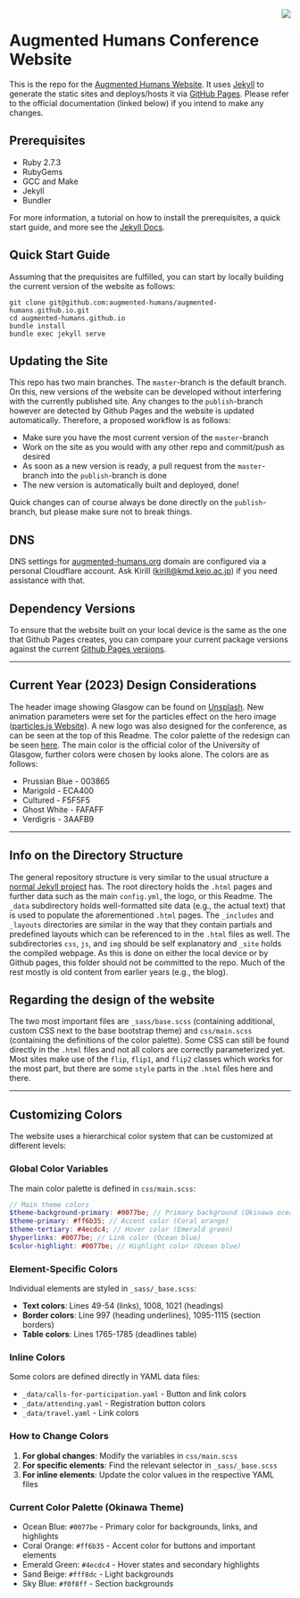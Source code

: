 <img src="favicon.ico" align="right" />

# Augmented Humans Conference Website
This is the repo for the [Augmented Humans Website](https://augmented-humans.org).
It uses [Jekyll](https://jekyllrb.com) to generate the static sites and deploys/hosts it via [GitHub Pages](https://pages.github.com).
Please refer to the official documentation (linked below) if you intend to make any changes.

## Prerequisites
* Ruby 2.7.3
* RubyGems
* GCC and Make
* Jekyll
* Bundler

For more information, a tutorial on how to install the prerequisites, a quick start guide, and more see the [Jekyll Docs](https://jekyllrb.com/docs/).

## Quick Start Guide
Assuming that the prequisites are fulfilled, you can start by locally building the current version of the website as follows:
```
git clone git@github.com:augmented-humans/augmented-humans.github.io.git
cd augmented-humans.github.io
bundle install
bundle exec jekyll serve
```

## Updating the Site
This repo has two main branches.
The `master`-branch is the default branch.
On this, new versions of the website can be developed without interfering with the currently published site.
Any changes to the `publish`-branch however are detected by Github Pages and the website is updated automatically.
Therefore, a proposed workflow is as follows:
* Make sure you have the most current version of the `master`-branch
* Work on the site as you would with any other repo and commit/push as desired
* As soon as a new version is ready, a pull request from the `master`-branch into the `publish`-branch is done
* The new version is automatically built and deployed, done!

Quick changes can of course always be done directly on the `publish`-branch, but please make sure not to break things.

## DNS
DNS settings for [augmented-humans.org](https://augmented-humans.org) domain are configured via a personal Cloudflare account. 
Ask Kirill (kirill@kmd.keio.ac.jp) if you need assistance with that. 

## Dependency Versions
To ensure that the website built on your local device is the same as the one that Github Pages creates, you can compare your current package versions against the current [Github Pages versions](https://pages.github.com/versions/).

---
## Current Year (2023) Design Considerations
The header image showing Glasgow can be found on [Unsplash](https://unsplash.com/photos/SbRlwkbVnEY).
New animation parameters were set for the particles effect on the hero image ([particles.js Website](https://vincentgarreau.com/particles.js/)).
A new logo was also designed for the conference, as can be seen at the top of this Readme.
The color palette of the redesign can be seen [here](https://coolors.co/003865-eca400-f5f5f5-fafaff-3aafb9).
The main color is the official color of the University of Glasgow, further colors were chosen by looks alone.
The colors are as follows:
* Prussian Blue - 003865
* Marigold - ECA400
* Cultured - F5F5F5
* Ghost White - FAFAFF
* Verdigris - 3AAFB9

---
## Info on the Directory Structure
The general repository structure is very similar to the usual structure a [normal Jekyll project](https://jekyllrb.com/docs/structure/) has.
The root directory holds the `.html` pages and further data such as the main `config.yml`, the logo, or this Readme.
The `_data` subdirectory holds well-formatted site data (e.g., the actual text) that is used to populate the aforementioned `.html` pages.
The `_includes` and `_layouts` directories are similar in the way that they contain partials and predefined layouts which can be referenced to in the `.html` files as well.
The subdirectories `css`, `js`, and `img` should be self explanatory and `_site` holds the compiled webpage. As this is done on either the local device or by Github pages, this folder should not be committed to the repo.
Much of the rest mostly is old content from earlier years (e.g., the blog).

## Regarding the design of the website
The two most important files are `_sass/base.scss` (containing additional, custom CSS next to the base bootstrap theme) and `css/main.scss` (containing the definitions of the color palette).
Some CSS can still be found directly in the `.html` files and not all colors are correctly parameterized yet.
Most sites make use of the `flip`, `flip1`, and `flip2` classes which works for the most part, but there are some `style` parts in the `.html` files here and there.

---
## Customizing Colors

The website uses a hierarchical color system that can be customized at different levels:

### Global Color Variables
The main color palette is defined in `css/main.scss`:
```scss
// Main theme colors
$theme-background-primary: #0077be; // Primary background (Okinawa ocean blue)
$theme-primary: #ff6b35; // Accent color (Coral orange)
$theme-tertiary: #4ecdc4; // Hover color (Emerald green)
$hyperlinks: #0077be; // Link color (Ocean blue)
$color-highlight: #0077be; // Highlight color (Ocean blue)
```

### Element-Specific Colors
Individual elements are styled in `_sass/_base.scss`:
- **Text colors**: Lines 49-54 (links), 1008, 1021 (headings)
- **Border colors**: Line 997 (heading underlines), 1095-1115 (section borders)
- **Table colors**: Lines 1765-1785 (deadlines table)

### Inline Colors
Some colors are defined directly in YAML data files:
- `_data/calls-for-participation.yaml` - Button and link colors
- `_data/attending.yaml` - Registration button colors
- `_data/travel.yaml` - Link colors

### How to Change Colors
1. **For global changes**: Modify the variables in `css/main.scss`
2. **For specific elements**: Find the relevant selector in `_sass/_base.scss`
3. **For inline elements**: Update the color values in the respective YAML files

### Current Color Palette (Okinawa Theme)
- Ocean Blue: `#0077be` - Primary color for backgrounds, links, and highlights
- Coral Orange: `#ff6b35` - Accent color for buttons and important elements
- Emerald Green: `#4ecdc4` - Hover states and secondary highlights
- Sand Beige: `#fff8dc` - Light backgrounds
- Sky Blue: `#f0f8ff` - Section backgrounds
